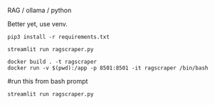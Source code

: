 RAG / ollama / python

Better yet, use venv.
```code
pip3 install -r requirements.txt
```

```code
streamlit run ragscraper.py
```


```code
docker build . -t ragscraper
docker run -v $(pwd):/app -p 8501:8501 -it ragscraper /bin/bash
```
#run this from bash prompt     
```code
streamlit run ragscraper.py                                                                             
```
